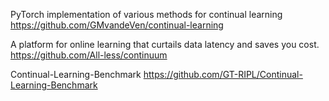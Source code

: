 PyTorch implementation of various methods for continual learning
https://github.com/GMvandeVen/continual-learning

A platform for online learning that curtails data latency and saves you cost.
https://github.com/All-less/continuum

Continual-Learning-Benchmark
https://github.com/GT-RIPL/Continual-Learning-Benchmark